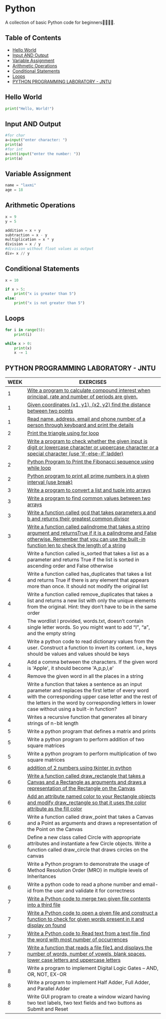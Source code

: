 # Python

A collection of basic Python code for beginners👩‍💻👨‍💻.

## Table of Contents

- [Hello World](#hello-world)
- [Input AND Output](#input-and-output)
- [Variable Assignment](#variable-assignment)
- [Arithmetic Operations](#arithmetic-operations)
- [Conditional Statements](#conditional-statements)
- [Loops](#loops)
- [PYTHON PROGRAMMING LABORATORY - JNTU](#python-programming-laboratory---jntu)


## Hello World

```python
print("Hello, World!")
```
## Input AND Output
```python
#for char
a=input("enter character: ")
print(a)
#for int
a=int(input("enter the number: "))
print(a)
```
## Variable Assignment
```python
name = "laxmi"
age = 18
```
## Arithmetic Operations
```python
x = 9
y = 5

addition = x + y
subtraction = x - y
multiplication = x * y
division = x / y
#division without float values as output
div= x // y
```
## Conditional Statements
```python
x = 10

if x > 5:
    print("x is greater than 5")
else:
    print("x is not greater than 5")
```
## Loops
```python
for i in range(5):
    print(i)

while x > 0:
    print(x)
    x -= 1
```
## PYTHON PROGRAMMING LABORATORY - JNTU

| WEEK | EXERCISES |
| -------- | -------- |
| 1|[Wite a program to calculate compound interest when principal, rate and number of periods are given.](compundinterest.py) | 
| 1|[ Given coordinates (x1, y1), (x2, y2) find the distance between two points](distance.py) | 
| 1|[ Read name, address, email and phone number of a person through keyboard and print the details](read_from_user.py) | 
| 2|[Print the triangle using for loop](triangle.py) | 
| 2|[ Write a program to check whether the given input is digit or lowercase character or uppercase character or a special character (use 'if-else-if' ladder) ](check_char.py)|
| 2| [Python Program to Print the Fibonacci sequence using while loop](fibonacci.py) |
| 2| [Python program to print all prime numbers in a given interval (use break)](prime.py) |
| 3| [Write a program to convert a list and tuple into arrays](list_tuples_into_arrays.py) |
| 3| [Write a program to find common values between two arrays](common_values.py) | 
| 3| [Write a function called gcd that takes parameters a and b and returns their greatest common divisor](gcd.py) |
| 3| [Write a function called palindrome that takes a string argument and returnsTrue if it is a palindrome and False otherwise. Remember that you can use the built-in function len to check the length of a string](palindrome.py) |
| 4| Write a function called is_sorted that takes a list as a parameter and returns True if the list is sorted in ascending order and False otherwise |
| 4| Write a function called has_duplicates that takes a list and returns True if there is any element that appears more than once. It should not modify the original list |
| 4| Write a function called remove_duplicates that takes a list and returns a new list with only the unique elements from the original. Hint: they don’t have to be in the same order |
| 4| The wordlist I provided, words.txt, doesn’t contain single letter words. So you might want to add “I”, “a”, and the empty string |
| 4| Write a python code to read dictionary values from the user. Construct a function to invert its content. i.e., keys should be values and values should be keys |
| 4| Add a comma between the characters. If the given word is 'Apple', it should become 'A,p,p,l,e' |
| 4| Remove the given word in all the places in a string |
| 4| Write a function that takes a sentence as an input parameter and replaces the first letter of every word with the corresponding upper case letter and the rest of the letters in the word by corresponding letters in lower case without using a built-in function? |
| 4| Writes a recursive function that generates all binary strings of n-bit length |
| 5| Write a python program that defines a matrix and prints |
| 5| Write a python program to perform addition of two square matrices |
| 5| Write a python program to perform multiplication of two square matrices |
| 6| [addition of 2 numbers using tkinter in python](guiadd.py)| 
| 6| [Write a function called draw_rectangle that takes a Canvas and a Rectangle as arguments and draws a representation of the Rectangle on the Canvas](guirec.py) |
| 6| [Add an attribute named color to your Rectangle objects and modify draw_rectangle so that it uses the color attribute as the fill color](guirec_color.py) |
| 6| Write a function called draw_point that takes a Canvas and a Point as arguments and draws a representation of the Point on the Canvas |
| 6| Define a new class called Circle with appropriate attributes and instantiate a few Circle objects. Write a function called draw_circle that draws circles on the canvas |
| 6| Write a Python program to demonstrate the usage of Method Resolution Order (MRO) in multiple levels of Inheritances |
| 6| Write a python code to read a phone number and email-id from the user and validate it for correctness |
| 7|[Write a Python code to merge two given file contents into a third file](merge2files.py)|
| 7| [Write a Python code to open a given file and construct a function to check for given words present in it and display on found](checkwordsfile.py) |
| 7| [Write a Python code to Read text from a text file, find the word with most number of occurrences](wordoccurances.py) |
| 7| [Write a function that reads a file file1 and displays the number of words, number of vowels, blank spaces, lower case letters and uppercase letters](analsefile.py) |
| 8| Write a program to implement Digital Logic Gates – AND, OR, NOT, EX-OR |
| 8| Write a program to implement Half Adder, Full Adder, and Parallel Adder |
| 8| Write GUI program to create a window wizard having two text labels, two text fields and two buttons as Submit and Reset|

